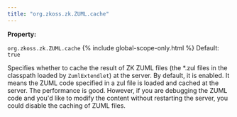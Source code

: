 ```yaml
---
title: "org.zkoss.zk.ZUML.cache"
---
```


**Property:**

`org.zkoss.zk.ZUML.cache`
{% include global-scope-only.html %}
Default:  `true`

Specifies whether to cache the result of ZK ZUML files (the \*.zul files
in the classpath loaded by `ZumlExtendlet`) at the server. By default,
it is enabled. It means the ZUML code specified in a zul file is loaded
and cached at the server. The performance is good. However, if you are
debugging the ZUML code and you'd like to modify the content without
restarting the server, you could disable the caching of ZUML files.
